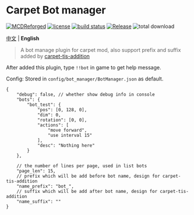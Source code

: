 # Carpet Bot manager

[![MCDReforged](https://img.shields.io/badge/dynamic/json?label=MCDReforged&query=dependencies.mcdreforged&url=https%3A%2F%2Fraw.githubusercontent.com%2FFAS-Server%2FCarpetBotManager%2Fmaster%2Fmcdreforged.plugin.json&style=plastic)](https://github.com/Fallen-Breath/MCDReforged)
[![license](https://img.shields.io/github/license/FAS-Server/CarpetBotManager)](https://github.com/FAS-Server/CarpetBotManager/blob/main/LICENSE)
[![build status](https://img.shields.io/github/actions/workflow/status/FAS-Server/CarpetBotManager/package.yml?branch=main&label=build&style=plastic)](https://github.com/FAS-Server/CarpetBotManager/actions)
[![Release](https://img.shields.io/github/v/release/FAS-Server/CarpetBotManager?style=plastic)](https://github.com/FAS-Server/CarpetBotManager/releases/latest)
![total download](https://img.shields.io/github/downloads/FAS-Server/CarpetBotManager/total?label=total%20download&style=plastic)

[中文](README.md) | **English**

> A bot manage plugin for carpet mod, also support prefix and suffix added by [carpet-tis-addition](https://github.com/TISUnion/Carpet-TIS-Addition)

After added this plugin, type `!!bot` in game to get help message.

Config: Stored in `config/bot_manager/BotManager.json` as default.
```json5
{
    "debug": false, // whether show debug info in console
    "bots": {
        "bot_test": {
            "pos": [0, 128, 0],
            "dim": 0,
            "rotation": [0, 0],
            "actions": [
                "move forward",
                "use interval 15"
            ],
            "desc": "Nothing here"
        }
    },
  
    // the number of lines per page, used in list bots
    "page_len": 15,
    // prefix which will be add before bot name, design for carpet-tis-addition
    "name_prefix": "bot_",
    // suffix which will be add after bot name, design for carpet-tis-addition
    "name_suffix": ""
}
```